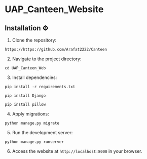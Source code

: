 # UAP_Canteen_Website
<h2>Installation ⚙️</h2>
<ol>
    <li>Clone the repository:</li>
</ol>

<pre><code>https://https://github.com/Arafat2222/Canteen</code></pre>

<ol start="2">
    <li>Navigate to the project directory:</li>
</ol>

<pre><code>cd UAP_Canteen_Web</code></pre>



<ol start="3">
    <li>Install dependencies:</li>
</ol>

<pre><code>pip install -r requirements.txt</code></pre>
<pre><code>pip install Django</code></pre>
<pre><code>pip install pillow</code></pre>

<ol start="4">
    <li>Apply migrations:</li>
</ol>

<pre><code>python manage.py migrate</code></pre>

<ol start="5">
    <li>Run the development server:</li>
</ol>

<pre><code>python manage.py runserver</code></pre>

<ol start="6">
    <li>Access the website at <code>http://localhost:8000</code> in your browser.</li>
</ol>
